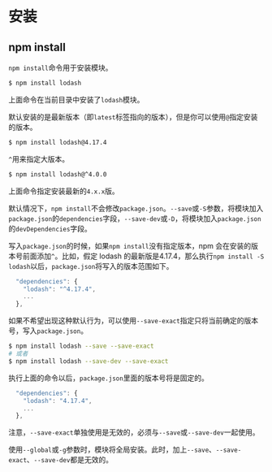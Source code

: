 # 安装

## npm install

`npm install`命令用于安装模块。

```bash
$ npm install lodash
```

上面命令在当前目录中安装了`lodash`模块。

默认安装的是最新版本（即`latest`标签指向的版本），但是你可以使用`@`指定安装的版本。

```bash
$ npm install lodash@4.17.4
```

`^`用来指定大版本。

```bash
$ npm install lodash@^4.0.0
```

上面命令指定安装最新的`4.x.x`版。

默认情况下，`npm install`不会修改`package.json`。`--save`或`-S`参数，将模块加入`package.json`的`dependencies`字段，`--save-dev`或`-D`，将模块加入`package.json`的`devDependencies`字段。

写入`package.json`的时候，如果`npm install`没有指定版本，npm 会在安装的版本号前面添加`^`。比如，假定 lodash 的最新版是4.17.4，那么执行`npm install -S lodash`以后，`package.json`将写入的版本范围如下。

```javascript
  "dependencies": {
    "lodash": "^4.17.4",
    ...
  },
```

如果不希望出现这种默认行为，可以使用`--save-exact`指定只将当前确定的版本号，写入`package.json`。

```bash
$ npm install lodash --save --save-exact
# 或者
$ npm install lodash --save-dev --save-exact
```

执行上面的命令以后，`package.json`里面的版本号将是固定的。

```javascript
  "dependencies": {
    "lodash": "4.17.4",
    ...
  },
```

注意，`--save-exact`单独使用是无效的，必须与`--save`或`--save-dev`一起使用。

使用`--global`或`-g`参数时，模块将全局安装。此时，加上`--save`、`--save-exact`、`--save-dev`都是无效的。

